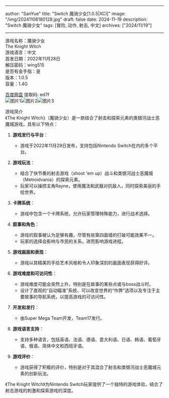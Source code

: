 
---
author: "SanYue"
title: "Switch 魔骑少女[1.0.5|XCI]"
image: "/img/20241108180128.jpg"
draft: false
date: 2024-11-19
description: "Switch 魔骑少女"
tags: [冒险, 动作, 射击, 中文]
archives: ["2024/11/19"]

---

游戏名称：魔骑少女   
The Knight Witch    
游戏语言：中文  
首发日期：2022年11月28日  
解压密码：wing515  
是否有金手指：是  
版本：1.0.5   
容量：1.4G

[百度网盘](https//pan.baidu.com/s/1Gi4LQKjoaGlzMRgeFkjmJA) 提取码: ed7f  
![图片1](/img/b4553b.jpg)![图片2](/img/883e4ec.jpg)![图片3](/img/94ed40.jpg)  

游戏简介  
《The Knight Witch》（魔骑少女）是一款结合了射击和探索元素的类银河战士恶魔城游戏，具有以下特点：

1. **游戏发行与平台**：
   - 游戏于2022年11月29日发布，支持包括Nintendo Switch在内的多个平台。

2. **游戏玩法**：
   - 结合了快节奏的射击游戏（shoot 'em up）战斗和类银河战士恶魔城（Metroidvania）的探索元素。
   - 玩家可以操控主角Rayne，使用魔法和武器对抗敌人，同时探索美丽的手绘世界。

3. **卡牌系统**：
   - 游戏中包含一个卡牌系统，允许玩家管理特殊能力，进行战术选择。

4. **叙事和角色**：
   - 游戏的叙事被认为足够有趣，尽管有些第四面墙的打破可能效果不一。
   - 玩家的选择会影响与市民的关系，进而影响游戏进程。

5. **游戏画面和表现**：
   - 游戏以其精美的手绘艺术风格和令人印象深刻的画面表现获得好评。

6. **游戏难度和可访问性**：
   - 游戏难度可能会突然上升，特别是在故事的某些点或与boss战斗时。
   - 设计了直观的“自动瞄准”系统、可以改变世界的“作弊”选项以及专注于主要故事的导航系统，以提高游戏的可访问性。

7. **开发和发行**：
   - 由Super Mega Team开发，Team17发行。

8. **游戏语言支持**：
   - 支持多种语言，包括英语、法语、德语、意大利语、日语、韩语、葡萄牙语、俄语、简体中文和西班牙语。

9. **游戏评价**：
   - 游戏获得了积极的评价，特别是对于其混合了射击和类银河战士恶魔城元素的创新玩法。

《The Knight Witch》为Nintendo Switch玩家提供了一个独特的游戏体验，结合了射击游戏的刺激和探索游戏的深度。
